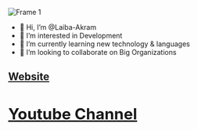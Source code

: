 
![Frame 1](https://user-images.githubusercontent.com/92920442/195984516-8cc4c754-ed8e-4237-8875-8e872d25b8b3.jpg)


- 👋 Hi, I’m @Laiba-Akram
- 👀 I’m interested in Development
- 🌱 I’m currently learning new technology & languages
- 💞️ I’m looking to collaborate on Big Organizations

<a href="https://solutionexpertsz.blogspot.com/" ><h2>Website<h2></a>

<a href="https://www.youtube.com/channel/UC2E4VHKpErPaGK1ecyiBVmQ" ><h2>Youtube Channel<h2></a>


<!---
Laiba-Akram/Laiba-Akram is a ✨ special ✨ repository because its `README.md` (this file) appears on your GitHub profile.
You can click the Preview link to take a look at your changes.
--->
